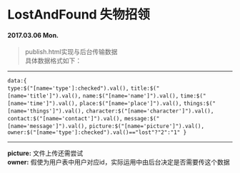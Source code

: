 # LostAndFound 失物招领 
#### 2017.03.06 Mon.
> publish.html实现与后台传输数据  
具体数据格式如下：  
***
`data:{`  
    `type:$("[name='type']:checked").val(),`
    `title:$("[name='title']").val(),`
    `name:$("[name='name']").val(),`
    `time:$("[name='time']").val(),`
    `place:$("[name='place']").val(),`
    `things:$("[name='things']").val(),`
    `character:$("[name='character']").val(),`
    `contact:$("[name='contact']").val(),`
    `message:$("[name='message']").val(),`
    `picture:$("[name='picture']").val(),`
    `owner:$("[name='type']:checked").val()=="lost"?"2":"1"
}`  
***
**picture:**
文件上传还需尝试  
**owner:**
假使为用户表中用户对应id，实际运用中由后台决定是否需要传这个数据